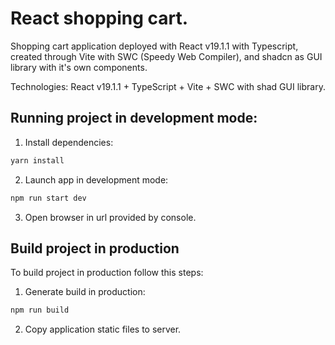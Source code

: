 # React shopping cart.

Shopping cart application deployed with React v19.1.1 with Typescript, created through Vite with SWC (Speedy Web Compiler), and shadcn as GUI library with it's own components.

Technologies: React v19.1.1 + TypeScript + Vite + SWC with shad GUI library.

## Running project in development mode:

1. Install dependencies:

```bash
yarn install
```

2. Launch app in development mode:

```bash
npm run start dev
```

3. Open browser in url provided by console.

## Build project in production

To build project in production follow this steps:

1. Generate build in production:

```bash
npm run build
```

2. Copy application static files to server.
